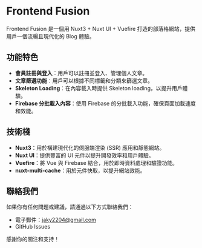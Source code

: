 # Frontend Fusion

Frontend Fusion 是一個用 Nuxt3 + Nuxt UI + Vuefire 打造的部落格網站，提供用戶一個流暢且現代化的 Blog 體驗。

## 功能特色

-   **會員註冊與登入**：用戶可以註冊並登入、管理個人文章。
-   **文章篩選功能**：用戶可以根據不同標籤和分類來篩選文章。
-   **Skeleton Loading**：在內容載入時提供 Skeleton loading，以提升用戶體驗。
-   **Firebase 分批載入內容**：使用 Firebase 的分批載入功能，確保頁面加載速度和效能。

## 技術棧

-   **Nuxt3**：用於構建現代化的伺服端渲染 (SSR) 應用和靜態網站。
-   **Nuxt UI**：提供豐富的 UI 元件以提升開發效率和用戶體驗。
-   **Vuefire**：將 Vue 與 Firebase 結合，用於即時資料處理和驗證功能。
-   **nuxt-multi-cache**：用於元件快取，以提升網站效能。

## 聯絡我們

如果你有任何問題或建議，請通過以下方式聯絡我們：

-   電子郵件：jaky2204@gmail.com
-   GitHub Issues

感謝你的關注和支持！
